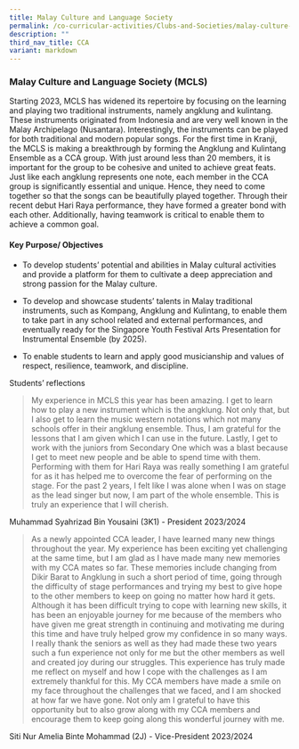```yaml
---
title: Malay Culture and Language Society
permalink: /co-curricular-activities/Clubs-and-Societies/malay-culture-and-language-society/
description: ""
third_nav_title: CCA
variant: markdown
---
```

### Malay Culture and Language Society (MCLS)

Starting 2023, MCLS has widened its repertoire by focusing on the learning and playing two traditional instruments, namely angklung and kulintang. These instruments originated from Indonesia and are very well known in the Malay Archipelago (Nusantara). Interestingly, the instruments can be played for both traditional and modern popular songs. For the first time in Kranji, the MCLS is making a breakthrough by forming the Angklung and Kulintang Ensemble as a CCA group. With just around less than 20 members, it is important for the group to be cohesive and united to achieve great feats. Just like each angklung represents one note, each member in the CCA group is significantly essential and unique. Hence, they need to come together so that the songs can be beautifully played together. Through their recent debut Hari Raya performance, they have formed a greater bond with each other. Additionally, having teamwork is critical to enable them to achieve a common goal.

#### Key Purpose/ Objectives 

*   To develop students’ potential and abilities in Malay cultural activities and provide a platform for them to cultivate a deep appreciation and strong passion for the Malay culture.
    
*   To develop and showcase students’ talents in Malay traditional instruments, such as Kompang, Angklung and Kulintang, to enable them to take part in any school related and external performances, and eventually ready for the Singapore Youth Festival Arts Presentation for Instrumental Ensemble (by 2025).
    
*   To enable students to learn and apply good musicianship and values of respect, resilience, teamwork, and discipline.
   
Students’ reflections

> My experience in MCLS this year has been amazing. I get to learn how to play a new instrument which is the angklung. Not only that, but I also get to learn the music western notations which not many schools offer in their angklung ensemble. Thus, I am grateful for the lessons that I am given which I can use in the future. Lastly, I get to work with the juniors from Secondary One which was a blast because I get to meet new people and be able to spend time with them. Performing with them for Hari Raya was really something I am grateful for as it has helped me to overcome the fear of performing on the stage. For the past 2 years, I felt like I was alone when I was on stage as the lead singer but now, I am part of the whole ensemble. This is truly an experience that I will cherish.

Muhammad Syahrizad Bin Yousaini (3K1) - President 2023/2024

> As a newly appointed CCA leader, I have learned many new things throughout the year. My experience has been exciting yet challenging at the same time, but I am glad as I have made many new memories with my CCA mates so far. These memories include changing from Dikir Barat to Angklung in such a short period of time, going through the difficulty of stage performances and trying my best to give hope to the other members to keep on going no matter how hard it gets. Although it has been difficult trying to cope with learning new skills, it has been an enjoyable journey for me because of the members who have given me great strength in continuing and motivating me during this time and have truly helped grow my confidence in so many ways. I really thank the seniors as well as they had made these two years such a fun experience not only for me but the other members as well and created joy during our struggles. This experience has truly made me reflect on myself and how I cope with the challenges as I am extremely thankful for this. My CCA members have made a smile on my face throughout the challenges that we faced, and I am shocked at how far we have gone. Not only am I grateful to have this opportunity but to also grow along with my CCA members and encourage them to keep going along this wonderful journey with me.

Siti Nur Amelia Binte Mohammad (2J) - Vice-President 2023/2024
